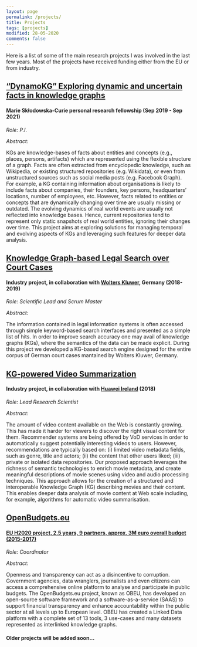 ```yaml
---
layout: page
permalink: /projects/
title: Projects
tags: [projects]
modified: 28-05-2020
comments: false
---
```


<!--- To add a sidebar uncomment the following and add it in the previous "block":
sidebar:
  nav: sidebar-research
-->
<!---
	Details about sidebar info is provided inside _data/navigation.yml file
-->

Here is a list of some of the main research projects I was involved in the last few years. Most of the projects have received funding either from the EU or from industry.

## [<u>“DynamoKG” Exploring dynamic and uncertain facts in knowledge graphs</u>](https://edge-research.eu/fellows/fabrizio-orlandi/)
#### Marie Skłodowska-Curie personal research fellowship (Sep 2019 - Sep 2021)

*Role: P.I.*

*Abstract:*

KGs are knowledge-bases of facts about entities and concepts (e.g., places, persons, artifacts) which are represented using the flexible structure of a graph. Facts are often extracted from encyclopedic knowledge, such as Wikipedia, or existing structured repositories (e.g. Wikidata), or even from unstructured sources such as social media posts (e.g. Facebook Graph). For example, a KG containing information about organisations is likely to include facts about companies, their founders, key persons, headquarters’ locations, number of employees, etc. However, facts related to entities or concepts that are dynamically changing over time are usually missing or outdated. The evolving dynamics of real world events are usually not reflected into knowledge bases. Hence, current repositories tend to represent only static snapshots of real world entities, ignoring their changes over time.
This project aims at exploring solutions for managing temporal and evolving aspects of KGs and leveraging such features for deeper data analysis.

## [<u>Knowledge Graph-based Legal Search over Court Cases</u>](http://fabriziorlandi.net/pdf/2020/ESWC2020_Industry_WKDLegal.pdf)
#### Industry project, in collaboration with [Wolters Kluwer](https://wolterskluwer.com/), Germany (2018-2019)

*Role: Scientific Lead and Scrum Master*

*Abstract:*

The information contained in legal information systems is
often accessed through simple keyword-based search interfaces and presented as a
simple list of hits. In order to improve search accuracy one may avail
of knowledge graphs (KGs), where the semantics of the data can be made explicit. During this project we developed a KG-based search engine
designed for the entire corpus of German court cases mantained by Wolters Kluwer, Germany.

## [<u>KG-powered Video Summarization</u>](https://doi.org/10.1109/SITIS.2018.00098)
#### Industry project, in collaboration with [Huawei Ireland](https://www.adaptcentre.ie/news/huawei-and-adapt-centre-launch-research-and-development-collaboration-to-tr) (2018)

*Role: Lead Research Scientist*

*Abstract:*

The amount of video content available on the Web is constantly growing. This has made it harder for viewers to discover the right visual content for them. Recommender systems are being offered by VoD services in order to automatically suggest potentially interesting videos to users. However, recommendations are typically based on: (i) limited video metadata fields, such as genre, title and actors; (ii) the content that other users liked; (iii) private or isolated data repositories. Our proposed approach leverages the richness of semantic technologies to enrich movie metadata, and create meaningful descriptions of movie scenes using video and audio processing techniques. This approach allows for the creation of a structured and interoperable Knowledge Graph (KG) describing movies and their content. This enables deeper data analysis of movie content at Web scale including, for example, algorithms for automatic video summarisation.

## [<u>OpenBudgets.eu</u>](http://openbudgets.eu/)
#### [EU H2020 project, 2.5 years, 9 partners, approx. 3M euro overall budget (2015-2017)](https://cordis.europa.eu/article/id/222405-new-online-platform-to-make-public-budgets-more-transparent) 

*Role: Coordinator*

*Abstract:*

Openness and transparency can act as a disincentive to corruption. Government agencies, data wranglers, journalists and even citizens can access a comprehensive online platform to analyse and participate in public budgets. The OpenBudgets.eu project, known as OBEU, has developed an open-source software framework and a software-as-a-service (SAAS) to support financial transparency and enhance accountability within the public sector at all levels up to European level. OBEU has created a Linked Data platform with a complete set of 13 tools, 3 use-cases and many datasets represented as interlinked knowledge graphs.


#### Older projects will be added soon...
